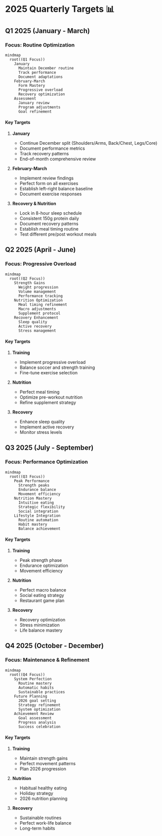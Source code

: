# 2025 Quarterly Targets 📊

## Q1 2025 (January - March)

### Focus: Routine Optimization
```mermaid
mindmap
  root((Q1 Focus))
    January
      Maintain December routine
      Track performance
      Document adaptations
    February-March
      Form Mastery
      Progressive overload
      Recovery optimization
    Assessment
      January review
      Program adjustments
      Goal refinement
```

#### Key Targets
1. **January**
   - Continue December split (Shoulders/Arms, Back/Chest, Legs/Core)
   - Document performance metrics
   - Track recovery patterns
   - End-of-month comprehensive review

2. **February-March**
   - Implement review findings
   - Perfect form on all exercises
   - Establish left-right balance baseline
   - Document exercise responses

3. **Recovery & Nutrition**
   - Lock in 8-hour sleep schedule
   - Consistent 150g protein daily
   - Document recovery patterns
   - Establish meal timing routine
   - Test different pre/post workout meals

## Q2 2025 (April - June)

### Focus: Progressive Overload
```mermaid
mindmap
  root((Q2 Focus))
    Strength Gains
      Weight progression
      Volume management
      Performance tracking
    Nutrition Optimization
      Meal timing refinement
      Macro adjustments
      Supplement protocol
    Recovery Enhancement
      Sleep quality
      Active recovery
      Stress management
```

#### Key Targets
1. **Training**
   - Implement progressive overload
   - Balance soccer and strength training
   - Fine-tune exercise selection

2. **Nutrition**
   - Perfect meal timing
   - Optimize pre-workout nutrition
   - Refine supplement strategy

3. **Recovery**
   - Enhance sleep quality
   - Implement active recovery
   - Monitor stress levels

## Q3 2025 (July - September)

### Focus: Performance Optimization
```mermaid
mindmap
  root((Q3 Focus))
    Peak Performance
      Strength peaks
      Endurance balance
      Movement efficiency
    Nutrition Mastery
      Intuitive eating
      Strategic flexibility
      Social integration
    Lifestyle Integration
      Routine automation
      Habit mastery
      Balance achievement
```

#### Key Targets
1. **Training**
   - Peak strength phase
   - Endurance optimization
   - Movement efficiency

2. **Nutrition**
   - Perfect macro balance
   - Social eating strategy
   - Restaurant game plan

3. **Recovery**
   - Recovery optimization
   - Stress minimization
   - Life balance mastery

## Q4 2025 (October - December)

### Focus: Maintenance & Refinement
```mermaid
mindmap
  root((Q4 Focus))
    System Perfection
      Routine mastery
      Automatic habits
      Sustainable practices
    Future Planning
      2026 goal setting
      Strategy refinement
      System optimization
    Achievement Review
      Goal assessment
      Progress analysis
      Success celebration
```

#### Key Targets
1. **Training**
   - Maintain strength gains
   - Perfect movement patterns
   - Plan 2026 progression

2. **Nutrition**
   - Habitual healthy eating
   - Holiday strategy
   - 2026 nutrition planning

3. **Recovery**
   - Sustainable routines
   - Perfect work-life balance
   - Long-term habits
